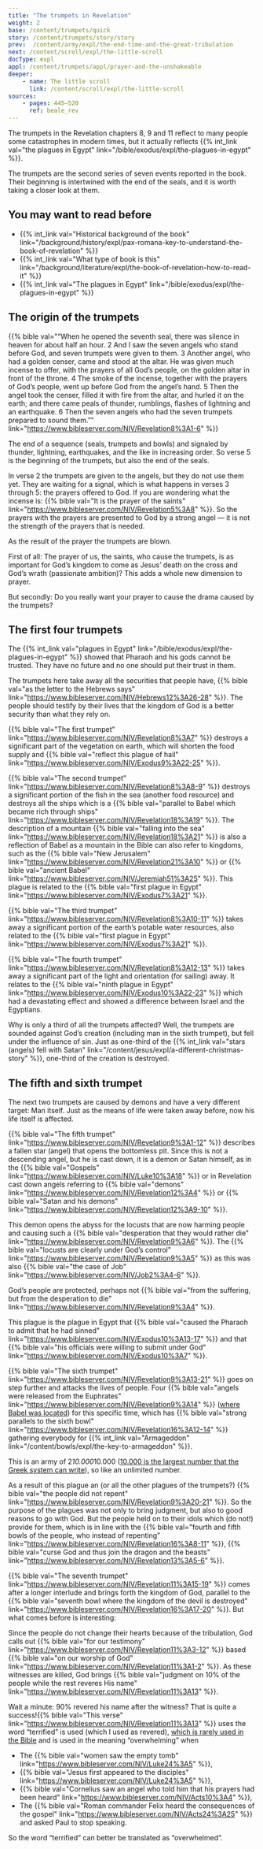 ```yaml
---
title: "The trumpets in Revelation"
weight: 2
base: /content/trumpets/quick
story: /content/trumpets/story/story
prev:  /content/army/expl/the-end-time-and-the-great-tribulation
next: /content/scroll/expl/the-little-scroll
docType: expl
appl: /content/trumpets/appl/prayer-and-the-unshakeable
deeper:
    - name: The little scroll
      link: /content/scroll/expl/the-little-scroll
sources: 
    - pages: 445–520
      ref: beale_rev
---
```


The trumpets in the Revelation chapters 8, 9 and 11 reflect to many people some catastrophes in modern times, but it actually reflects {{% int_link val="the plagues in Egypt" link="/bible/exodus/expl/the-plagues-in-egypt" %}}.

The trumpets are the second series of seven events reported in the book. Their beginning is intertwined with the end of the seals, and it is worth taking a closer look at them.

## You may want to read before

<a name="bced"></a>
- {{% int_link val="Historical background of the book" link="/background/history/expl/pax-romana-key-to-understand-the-book-of-revelation" %}}
- {{% int_link val="What type of book is this" link="/background/literature/expl/the-book-of-revelation-how-to-read-it" %}}
- {{% int_link val="The plagues in Egypt" link="/bible/exodus/expl/the-plagues-in-egypt" %}}

## The origin of the trumpets

<a name="5cb5"></a>
{{% bible val="“When he opened the seventh seal, there was silence in heaven for about half an hour. 2 And I saw the seven angels who stand before God, and seven trumpets were given to them. 3 Another angel, who had a golden censer, came and stood at the altar. He was given much incense to offer, with the prayers of all God’s people, on the golden altar in front of the throne. 4 The smoke of the incense, together with the prayers of God’s people, went up before God from the angel’s hand. 5 Then the angel took the censer, filled it with fire from the altar, and hurled it on the earth; and there came peals of thunder, rumblings, flashes of lightning and an earthquake. 6 Then the seven angels who had the seven trumpets prepared to sound them.”" link="https://www.bibleserver.com/NIV/Revelation8%3A1-6" %}}

The end of a sequence (seals, trumpets and bowls) and signaled by thunder, lightning, earthquakes, and the like in increasing order. So verse 5 is the beginning of the trumpets, but also the end of the seals.

In verse 2 the trumpets are given to the angels, but they do not use them yet. They are waiting for a signal, which is what happens in verses 3 through 5: the prayers offered to God. If you are wondering what the incense is: {{% bible val="It is the prayer of the saints" link="https://www.bibleserver.com/NIV/Revelation5%3A8" %}}. So the prayers with the prayers are presented to God by a strong angel — it is not the strength of the prayers that is needed.

As the result of the prayer the trumpets are blown.

First of all: The prayer of us, the saints, who cause the trumpets, is as important for God’s kingdom to come as Jesus’ death on the cross and God’s wrath (passionate ambition)? This adds a whole new dimension to prayer.

But secondly: Do you really want your prayer to cause the drama caused by the trumpets?

## The first four trumpets

<a name="8718"></a>
The {{% int_link val="plagues in Egypt" link="/bible/exodus/expl/the-plagues-in-egypt" %}} showed that Pharaoh and his gods cannot be trusted. They have no future and no one should put their trust in them.

The trumpets here take away all the securities that people have, {{% bible val="as the letter to the Hebrews says" link="https://www.bibleserver.com/NIV/Hebrews12%3A26-28" %}}. The people should testify by their lives that the kingdom of God is a better security than what they rely on.

{{% bible val="The first trumpet" link="https://www.bibleserver.com/NIV/Revelation8%3A7" %}} destroys a significant part of the vegetation on earth, which will shorten the food supply and {{% bible val="reflect this plague of hail" link="https://www.bibleserver.com/NIV/Exodus9%3A22-25" %}}.

{{% bible val="The second trumpet" link="https://www.bibleserver.com/NIV/Revelation8%3A8-9" %}} destroys a significant portion of the fish in the sea (another food resource) and destroys all the ships which is a {{% bible val="parallel to Babel which became rich through ships" link="https://www.bibleserver.com/NIV/Revelation18%3A19" %}}. The description of a mountain {{% bible val="falling into the sea" link="https://www.bibleserver.com/NIV/Revelation18%3A21" %}} is also a reflection of Babel as a mountain in the Bible can also refer to kingdoms, such as the {{% bible val="New Jerusalem" link="https://www.bibleserver.com/NIV/Revelation21%3A10" %}} or {{% bible val="ancient Babel" link="https://www.bibleserver.com/NIV/Jeremiah51%3A25" %}}. This plague is related to the {{% bible val="first plague in Egypt" link="https://www.bibleserver.com/NIV/Exodus7%3A21" %}}.

{{% bible val="The third trumpet" link="https://www.bibleserver.com/NIV/Revelation8%3A10-11" %}} takes away a significant portion of the earth’s potable water resources, also related to the {{% bible val="first plague in Egypt" link="https://www.bibleserver.com/NIV/Exodus7%3A21" %}}.

{{% bible val="The fourth trumpet" link="https://www.bibleserver.com/NIV/Revelation8%3A12-13" %}} takes away a significant part of the light and orientation (for sailing) away. It relates to the {{% bible val="ninth plague in Egypt" link="https://www.bibleserver.com/NIV/Exodus10%3A22-23" %}} which had a devastating effect and showed a difference between Israel and the Egyptians.

Why is only a third of all the trumpets affected? Well, the trumpets are sounded against God’s creation (including man in the sixth trumpet), but fell under the influence of sin. Just as one-third of the {{% int_link val="stars (angels) fell with Satan" link="/content/jesus/expl/a-different-christmas-story" %}}, one-third of the creation is destroyed.

## The fifth and sixth trumpet

<a name="403f"></a>
The next two trumpets are caused by demons and have a very different target: Man itself. Just as the means of life were taken away before, now his life itself is affected.

{{% bible val="The fifth trumpet" link="https://www.bibleserver.com/NIV/Revelation9%3A1-12" %}} describes a fallen star (angel) that opens the bottomless pit. Since this is not a descending angel, but he is cast down, it is a demon or Satan himself, as in the {{% bible val="Gospels" link="https://www.bibleserver.com/NIV/Luke10%3A18" %}} or in Revelation cast down angels referring to {{% bible val="demons" link="https://www.bibleserver.com/NIV/Revelation12%3A4" %}} or {{% bible val="Satan and his demons" link="https://www.bibleserver.com/NIV/Revelation12%3A9-10" %}}.

This demon opens the abyss for the locusts that are now harming people and causing such a {{% bible val="desperation that they would rather die" link="https://www.bibleserver.com/NIV/Revelation9%3A6" %}}. The {{% bible val="locusts are clearly under God’s control" link="https://www.bibleserver.com/NIV/Revelation9%3A5" %}} as this was also {{% bible val="the case of Job" link="https://www.bibleserver.com/NIV/Job2%3A4-6" %}}.

God’s people are protected, perhaps not {{% bible val="from the suffering, but from the desperation to die" link="https://www.bibleserver.com/NIV/Revelation9%3A4" %}}.

This plague is the plague in Egypt that {{% bible val="caused the Pharaoh to admit that he had sinned" link="https://www.bibleserver.com/NIV/Exodus10%3A13-17" %}} and that {{% bible val="his officials were willing to submit under God" link="https://www.bibleserver.com/NIV/Exodus10%3A7" %}}.

{{% bible val="The sixth trumpet" link="https://www.bibleserver.com/NIV/Revelation9%3A13-21" %}} goes on step further and attacks the lives of people. Four {{% bible val="angels were released from the Euphrates" link="https://www.bibleserver.com/NIV/Revelation9%3A14" %}} ([where Babel was located](https://en.wikipedia.org/wiki/Babylon)) for this specific time, which has {{% bible val="strong parallels to the sixth bowl" link="https://www.bibleserver.com/NIV/Revelation16%3A12-14" %}} gathering everybody for {{% int_link val="Armageddon" link="/content/bowls/expl/the-key-to-armageddon" %}}.

This is an army of 2*10.000*10.000 ([10.000 is the largest number that the Greek system can write](https://simple.wikipedia.org/wiki/Greek_numerals)), so like an unlimited number.

As a result of this plague an (or all the other plagues of the trumpets?) {{% bible val="the people did not repent" link="https://www.bibleserver.com/NIV/Revelation9%3A20-21" %}}. So the purpose of the plagues was not only to bring judgment, but also to good reasons to go with God. But the people held on to their idols which (do not!) provide for them, which is in line with the {{% bible val="fourth and fifth bowls of the people, who instead of repenting" link="https://www.bibleserver.com/NIV/Revelation16%3A8-11" %}}, {{% bible val="curse God and thus join the dragon and the beasts" link="https://www.bibleserver.com/NIV/Revelation13%3A5-6" %}}.

{{% bible val="The seventh trumpet" link="https://www.bibleserver.com/NIV/Revelation11%3A15-19" %}} comes after a longer interlude and brings forth the kingdom of God, parallel to the {{% bible val="seventh bowl where the kingdom of the devil is destroyed" link="https://www.bibleserver.com/NIV/Revelation16%3A17-20" %}}. But what comes before is interesting:

Since the people do not change their hearts because of the tribulation, God calls out {{% bible val="for our testimony" link="https://www.bibleserver.com/NIV/Revelation11%3A3-12" %}} based {{% bible val="on our worship of God" link="https://www.bibleserver.com/NIV/Revelation11%3A1-2" %}}. As these witnesses are killed, God brings {{% bible val="judgment on 10% of the people while the rest reveres His name" link="https://www.bibleserver.com/NIV/Revelation11%3A13" %}}. 

Wait a minute: 90% revered his name after the witness? That is quite a success!{{% bible val="This verse" link="https://www.bibleserver.com/NIV/Revelation11%3A13" %}} uses the word “terrified” is used (which I used as revered), [which is rarely used in the Bible](https://biblehub.com/greek/1719.htm) and is used in the meaning “overwhelming” when
- The {{% bible val="women saw the empty tomb" link="https://www.bibleserver.com/NIV/Luke24%3A5" %}},
- {{% bible val="Jesus first appeared to the disciples" link="https://www.bibleserver.com/NIV/Luke24%3A5" %}},
- {{% bible val="Cornelius saw an angel who told him that his prayers had been heard" link="https://www.bibleserver.com/NIV/Acts10%3A4" %}},
- The {{% bible val="Roman commander Felix heard the consequences of the gospel" link="https://www.bibleserver.com/NIV/Acts24%3A25" %}} and asked Paul to stop speaking.

So the word “terrified” can better be translated as “overwhelmed”.
